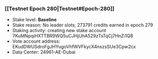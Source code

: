 ### [[Testnet Epoch 280|Testnet#Epoch-280]]
* Stake level: **Baseline**
* Stake reason: No leader slots; 273791 credits earned in epoch 279
* Staking activity: creating new stake account 7KuMNpqiHXTTBR9WQ5uCJHjUhA529zTsTqCj7HnZi1Q8
* Vote account address: EKudDWUSdroFgJHYugoVhfWVFkycX4nszsSUe3Cpw2cx
* Data Center: 24961-AE-Dubai